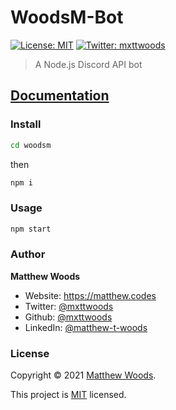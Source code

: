 # WoodsM-Bot

[![License: MIT](https://img.shields.io/badge/License-MIT-blue.svg)](LICENSE)
[![Twitter: mxttwoods](https://img.shields.io/twitter/follow/mxttwoods.svg?style=social)](https://twitter.com/mxttwoods)

> A Node.js Discord API bot

## [Documentation](https://bot.woods.engineering/)

### Install

```sh
cd woodsm
```

then

```sh
npm i
```

### Usage

```sh
npm start
```

### Author

**Matthew Woods**

- Website: <https://matthew.codes>
- Twitter: [@mxttwoods](https://twitter.com/mxttwoods)
- Github: [@mxttwoods](https://github.com/mxttwoods)
- LinkedIn: [@matthew-t-woods](https://linkedin.com/in/matthew-t-woods)

### License

Copyright © 2021 [Matthew Woods](https://github.com/mxttwoods).

This project is [MIT](LICENSE) licensed.
